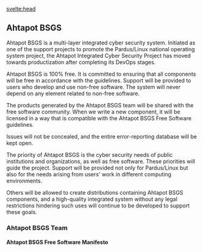<svelte:head>

<title>Ahtapot BSGS - Multi-Layer Integrated Cyber Security System</title>
<meta name="description" content="Ahtapot BSGS is a multi-layer integrated cyber security system supporting the Pardus/Linux national operating system project. It is 100% free software committed to cyber security needs of public institutions and organizations.">
<meta property="og:title" content="Ahtapot BSGS - Multi-Layer Integrated Cyber Security System">
<meta property="og:description" content="Ahtapot BSGS is a multi-layer integrated cyber security system supporting the Pardus/Linux national operating system project. It is 100% free software committed to cyber security needs of public institutions and organizations.">
<meta property="og:image" content="https://raw.githubusercontent.com/pardus/pardus.github.io/main/src/lib/assets/logo.svg">
<meta property="og:url" content="https://pardus.github.io/wiki/projects/ahtapot">
<meta name="twitter:card" content="summary_large_image">
<meta name="twitter:title" content="Ahtapot BSGS - Multi-Layer Integrated Cyber Security System">
<meta name="twitter:description" content="Ahtapot BSGS is a multi-layer integrated cyber security system supporting the Pardus/Linux national operating system project. It is 100% free software committed to cyber security needs of public institutions and organizations.">
<meta name="twitter:image" content="https://raw.githubusercontent.com/pardus/pardus.github.io/main/src/lib/assets/logo.svg">
</svelte:head>

## Ahtapot BSGS

Ahtapot BSGS is a multi-layer integrated cyber security system.
Initiated as one of the support projects to promote the Pardus/Linux national operating system project, the Ahtapot Integrated Cyber Security Project has moved towards productization after completing its DevOps stages.

Ahtapot BSGS is 100% free. It is committed to ensuring that all components will be free in accordance with the guidelines. Support will be provided to users who develop and use non-free software. The system will never depend on any element related to non-free software.

The products generated by the Ahtapot BSGS team will be shared with the free software community. When we write a new component, it will be licensed in a way that is compatible with the Ahtapot BSGS Free Software guidelines.

Issues will not be concealed, and the entire error-reporting database will be kept open.

The priority of Ahtapot BSGS is the cyber security needs of public institutions and organizations, as well as free software. These priorities will guide the project. Support will be provided not only for Pardus/Linux but also for the needs arising from users' work in different computing environments.

Others will be allowed to create distributions containing Ahtapot BSGS components, and a high-quality integrated system without any legal restrictions hindering such uses will continue to be developed to support these goals.

### Ahtapot BSGS Team

#### Ahtapot BSGS Free Software Manifesto
